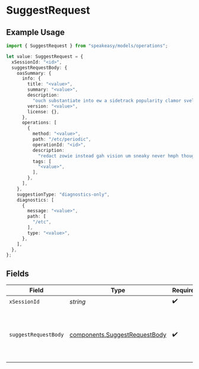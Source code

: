 # SuggestRequest

## Example Usage

```typescript
import { SuggestRequest } from "speakeasy/models/operations";

let value: SuggestRequest = {
  xSessionId: "<id>",
  suggestRequestBody: {
    oasSummary: {
      info: {
        title: "<value>",
        summary: "<value>",
        description:
          "ouch substantiate into ew a sidetrack popularity clamor svelte ah",
        version: "<value>",
        license: {},
      },
      operations: [
        {
          method: "<value>",
          path: "/etc/periodic",
          operationId: "<id>",
          description:
            "redact zowie instead gah vision um sneaky never hmph though",
          tags: [
            "<value>",
          ],
        },
      ],
    },
    suggestionType: "diagnostics-only",
    diagnostics: [
      {
        message: "<value>",
        path: [
          "/etc",
        ],
        type: "<value>",
      },
    ],
  },
};
```

## Fields

| Field                                                                          | Type                                                                           | Required                                                                       | Description                                                                    |
| ------------------------------------------------------------------------------ | ------------------------------------------------------------------------------ | ------------------------------------------------------------------------------ | ------------------------------------------------------------------------------ |
| `xSessionId`                                                                   | *string*                                                                       | :heavy_check_mark:                                                             | N/A                                                                            |
| `suggestRequestBody`                                                           | [components.SuggestRequestBody](../../models/components/suggestrequestbody.md) | :heavy_check_mark:                                                             | The OAS summary and diagnostics to use for the suggestion.                     |